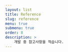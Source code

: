```yaml
---
layout: list
title: Reference
slug: reference
menu: true
submenu: true
order: 8
description: >
    개발 중 참고사항을 적습니다.
---
```

